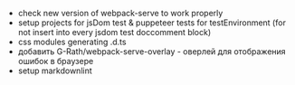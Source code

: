 -   check new version of webpack-serve to work properly
-   setup projects for jsDom test & puppeteer tests for testEnvironment (for not insert into every jsdom test doccomment block)
-   css modules generating .d.ts
-   добавить G-Rath/webpack-serve-overlay - оверлей для отображения ошибок в браузере
-   setup markdownlint
